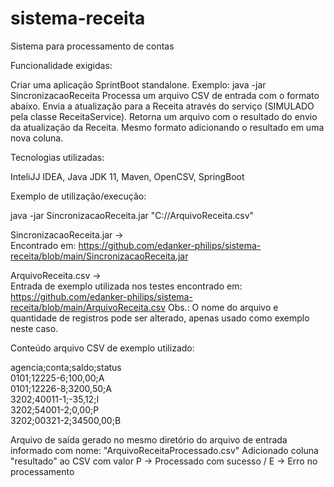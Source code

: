 # sistema-receita

Sistema para processamento de contas

Funcionalidade exigidas:

Criar uma aplicação SprintBoot standalone. Exemplo: java -jar SincronizacaoReceita
Processa um arquivo CSV de entrada com o formato abaixo.
Envia a atualização para a Receita através do serviço (SIMULADO pela classe ReceitaService).
Retorna um arquivo com o resultado do envio da atualização da Receita. Mesmo formato adicionando o resultado em uma nova coluna.

Tecnologias utilizadas:

InteliJJ IDEA, Java JDK 11, Maven, OpenCSV, SpringBoot

Exemplo de utilização/execução:

java -jar SincronizacaoReceita.jar "C://ArquivoReceita.csv"

SincronizacaoReceita.jar -> <br> Encontrado em: https://github.com/edanker-philips/sistema-receita/blob/main/SincronizacaoReceita.jar

ArquivoReceita.csv -> <br> Entrada de exemplo utilizada nos testes encontrado em: https://github.com/edanker-philips/sistema-receita/blob/main/ArquivoReceita.csv
Obs.: O nome do arquivo e quantidade de registros pode ser alterado, apenas usado como exemplo neste caso.

Conteúdo arquivo CSV de exemplo utilizado: 

agencia;conta;saldo;status <br>
0101;12225-6;100,00;A <br>
0101;12226-8;3200,50;A <br>
3202;40011-1;-35,12;I <br>
3202;54001-2;0,00;P <br>
3202;00321-2;34500,00;B <br>

Arquivo de saída gerado no mesmo diretório do arquivo de entrada informado com nome: "ArquivoReceitaProcessado.csv"
Adicionado coluna "resultado" ao CSV com valor P -> Processado com sucesso / E -> Erro no processamento
